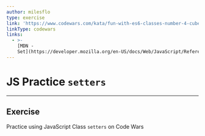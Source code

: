 ```yaml
---
author: milesflo
type: exercise
link: 'https://www.codewars.com/kata/fun-with-es6-classes-number-4-cubes-and-setters'
linkType: codewars
links:
  - >-
    [MDN -
    Set](https://developer.mozilla.org/en-US/docs/Web/JavaScript/Reference/Functions/set){website}
---
```


# JS Practice `setters`


---

## Exercise

Practice using JavaScript Class `setters` on Code Wars

